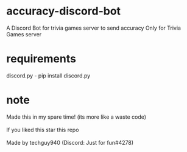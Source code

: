 # accuracy-discord-bot
A Discord Bot for trivia games server to send accuracy
Only for Trivia Games server

# requirements
discord.py - pip install discord.py

# note
Made this in my spare time! (its more like a waste code)<br> </br>
If you liked this star this repo<br> </br>
Made by techguy940 (Discord: Just for fun#4278)
